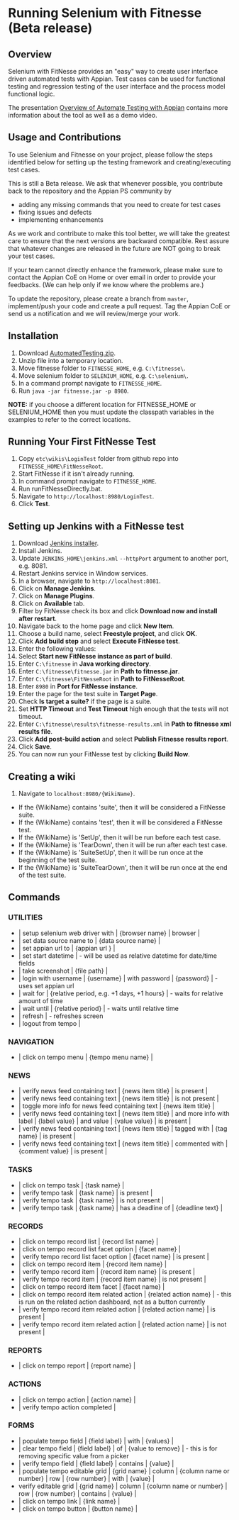 # Running Selenium with Fitnesse (Beta release)

## Overview

Selenium with FitNesse provides an "easy" way to create user interface driven automated tests with Appian. Test cases can be used for functional testing and regression testing of the user interface and the process model functional logic.

The presentation [Overview of Automate Testing with Appian](https://docs.google.com/presentation/d/1z17TOZcrWjDmkhpUfGmymDZJ-Kh8gKzggylEzJ9CDZw/edit#slide=id.gcab12166d_0_18) contains more information about the tool as well as a demo video.

## Usage and Contributions

To use Selenium and Fitnesse on your project, please follow the steps identified below for setting up the testing framework and creating/executing test cases.

This is still a Beta release. We ask that whenever possible, you contribute back to the repository and the Appian PS community by 
* adding any missing commands that you need to create for test cases
* fixing issues and defects
* implementing enhancements

As we work and contribute to make this tool better, we will take the greatest care to ensure that the next versions are backward compatible. Rest assure that whatever changes are released in the future are NOT going to break your test cases.

If your team cannot directly enhance the framework, please make sure to contact the Appian CoE on Home or over email in order to provide your feedbacks. (We can help only if we know where the problems are.)

To update the repository, please create a branch from `master`, implement/push your code and create a pull request. Tag the Appian CoE or send us a notification and we will review/merge your work.

## Installation

1. Download [AutomatedTesting.zip](https://github.com/appianps/ps-ext-AutomatedTestFramework/blob/master/etc/AutomatedTesting.zip?raw=true).
1. Unzip file into a temporary location.
1. Move fitnesse folder to ```FITNESSE_HOME```, e.g. ```C:\fitnesse\```.
1. Move selenium folder to ```SELENIUM_HOME```, e.g. ```C:\selenium\```.
1. In a command prompt navigate to ```FITNESSE_HOME```.
1. Run ```java -jar fitnesse.jar -p 8980```.

**NOTE:** if you choose a different location for FITNESSE_HOME or SELENIUM_HOME then you must update the classpath variables in the examples to refer to the correct locations.

## Running Your First FitNesse Test

1. Copy ```etc\wikis\LoginTest``` folder from github repo into ```FITNESSE_HOME\FitNesseRoot```.
1. Start FitNesse if it isn't already running.
 1. In command prompt navigate to ```FITNESSE_HOME```.
 1. Run runFitNesseDirectly.bat.
1. Navigate to ```http://localhost:8980/LoginTest```.
1. Click **Test**.

## Setting up Jenkins with a FitNesse test

1. Download [Jenkins installer](https://jenkins-ci.org/).
1. Install Jenkins.
 1. Update ```JENKINS_HOME\jenkins.xml``` ```--httpPort``` argument to another port, e.g. 8081.
 1. Restart Jenkins service in Window services.
1. In a browser, navigate to ```http://localhost:8081```.
1. Click on **Manage Jenkins**.
1. Click on **Manage Plugins**.
1. Click on **Available** tab.
1. Filter by FitNesse check its box and click **Download now and install after restart**.
1. Navigate back to the home page and click **New Item**.
1. Choose a build name, select **Freestyle project**, and click **OK**.
1. Click **Add build step** and select **Execute FitNesse test**.
1. Enter the following values:
 1. Select **Start new FitNesse instance as part of build**.
 1. Enter ```C:\fitnesse``` in **Java working directory**.
 1. Enter ```C:\fitnesse\fitnesse.jar``` in **Path to fitnesse.jar**.
 1. Enter ```C:\fitnesse\FitNesseRoot``` in **Path to FitNesseRoot**.
 1. Enter ```8980``` in **Port for FitNesse instance**.
 1. Enter the page for the test suite in **Target Page**.
 1. Check **Is target a suite?** if the page is a suite.
 1. Set **HTTP Timeout** and **Test Timeout** high enough that the tests will not timeout.
 1. Enter ```C:\fitnesse\results\fitnesse-results.xml``` in **Path to fitnesse xml results file**.
1. Click **Add post-build action** and select **Publish Fitnesse results report**.
1. Click **Save**.
1. You can now run your FitNesse test by clicking **Build Now**.

## Creating a wiki

1. Navigate to ```localhost:8980/{WikiName}```.
 * If the {WikiName} contains 'suite', then it will be considered a FitNesse suite.
 * If the {WikiName} contains 'test', then it will be considered a FitNesse test.
 * If the {WikiName} is 'SetUp', then it will be run before each test case.
 * If the {WikiName} is 'TearDown', then it will be run after each test case.
 * If the {WikiName} is 'SuiteSetUp', then it will be run once at the beginning of the test suite.
 * If the {WikiName} is 'SuiteTearDown', then it will be run once at the end of the test suite.
 
## Commands

### UTILITIES
* | setup selenium web driver with | {browser name} | browser |
* | set data source name to | {data source name} |
* | set appian url to | {appian url } |
* | set start datetime | - will be used as relative datetime for date/time fields
* | take screenshot | {file path} |
* | login with username | {username} | with password | {password} | - uses set appian url
* | wait for | {relative period, e.g. +1 days, +1 hours} | - waits for relative amount of time
* | wait until | {relative period} | - waits until relative time
* | refresh | - refreshes screen
* | logout from tempo |

### NAVIGATION
* | click on tempo menu | {tempo menu name} |

### NEWS
* | verify news feed containing text | {news item title} | is present |
* | verify news feed containing text | {news item title} | is not present |
* | toggle more info for news feed containing text | {news item title} |
* | verify news feed containing text | {news item title} | and more info with label | {label value} | and value | {value value} | is present |
* | verify news feed containing text | {news item title} | tagged with | {tag name} | is present |
* | verify news feed containing text | {news item title} | commented with | {comment value} | is present |

### TASKS
* | click on tempo task | {task name} |
* | verify tempo task | {task name} | is present |
* | verify tempo task | {task name} | is not present |
* | verify tempo task | {task name} | has a deadline of | {deadline text} |

### RECORDS
* | click on tempo record list | {record list name} |
* | click on tempo record list facet option | {facet name} |
* | verify tempo record list facet option | {facet name} | is present |
* | click on tempo record item | {record item name} |
* | verify tempo record item | {record item name} | is present |
* | verify tempo record item | {record item name} | is not present |
* | click on tempo record item facet | {facet name} |
* | click on tempo record item related action | {related action name} | - this is run on the related action dashboard, not as a button currently
* | verify tempo record item related action | {related action name} | is present |
* | verify tempo record item related action | {related action name} | is not present |

### REPORTS
* | click on tempo report | {report name} |

### ACTIONS
* | click on tempo action | {action name} |
* | verify tempo action completed |

### FORMS
* | populate tempo field | {field label} | with | {values} |
* | clear tempo field | {field label} | of | {value to remove} | - this is for removing specific value from a picker
* | verify tempo field | {field label} | contains | {value} |
* | populate tempo editable grid | {grid name} | column | {column name or number} | row | {row number} | with | {value} |
* verify editable grid | {grid name} | column | {column name or number} | row | {row number} | contains | {value} |
* | click on tempo link | {link name} |
* | click on tempo button | {button name} |
